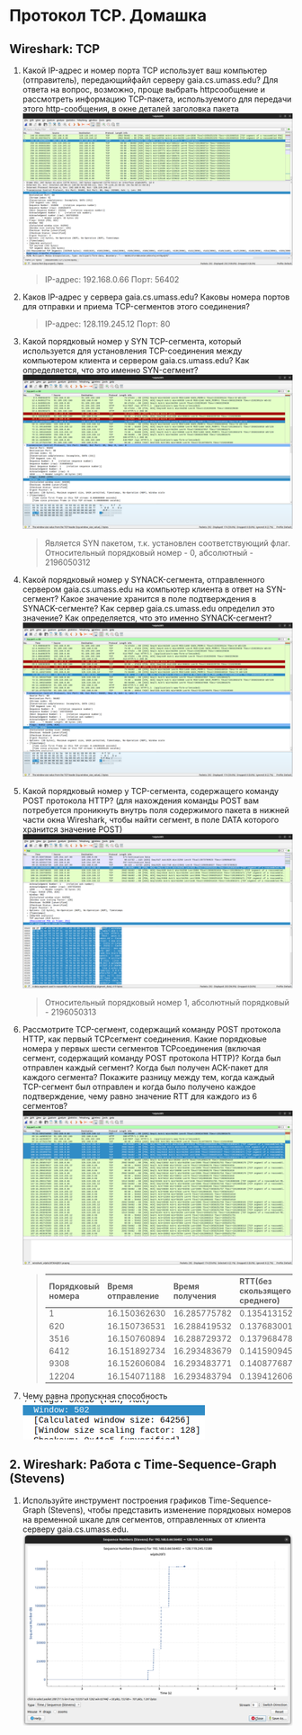 # Протокол TCP. Домашка

## Wireshark: TCP


1. Какой IP-адрес и номер порта TCP использует ваш компьютер (отправитель), передающийфайл серверу gaia.cs.umass.edu? Для ответа на вопрос, возможно, проще выбрать httpсообщение и рассмотреть информацию TCP-пакета, используемого для передачи этого http-сообщения, в окне деталей заголовка пакета
    ![](./images/Source_Destination.png)
    > IP-адрес: 192.168.0.66
    > Порт: 56402

2. Каков IP-адрес у сервера gaia.cs.umass.edu? Каковы номера портов для отправки и приема TCP-сегментов этого соединения?
    > IP-адрес: 128.119.245.12
    > Порт: 80

3. Какой порядковый номер у SYN TCP-сегмента, который используется для установления TCP-соединения между компьютером клиента и сервером gaia.cs.umass.edu? Как определяется, что это именно SYN-сегмент?
    ![](./images/SYN0.png)
    > Является SYN пакетом, т.к. установлен соответствующий флаг. Относительный порядковый номер - 0, абсолютный - 2196050312 

4. Какой порядковый номер у SYNACK-сегмента, отправленного сервером gaia.cs.umass.edu на компьютер клиента в ответ на SYN-сегмент? Какое значение хранится в поле подтверждения в SYNACK-сегменте? Как сервер gaia.cs.umass.edu определил это значение? Как определяется, что это именно SYNACK-сегмент?
    ![](./images/SYN0ASK.png)
    > 

5. Какой порядковый номер у TCP-сегмента, содержащего команду POST протокола HTTP? (для нахождения команды POST вам потребуется проникнуть внутрь поля содержимого пакета в нижней части окна Wireshark, чтобы найти сегмент, в поле DATA которого хранится значение POST)
    ![](./images/POST_SYN1.png)
    > Относительный порядковый номер 1, абсолютный порядковый - 2196050313

6. Рассмотрите TCP-сегмент, содержащий команду POST протокола HTTP, как первый TCPсегмент соединения. Какие порядковые номера у первых шести сегментов TCPсоединения (включая сегмент, содержащий команду POST протокола HTTP)? Когда был отправлен каждый сегмент? Когда был получен ACK-пакет для каждого сегмента? Покажите разницу между тем, когда каждый TCP-сегмент был отправлен и когда было получено каждое подтверждение, чему равно значение RTT для каждого из 6 сегментов?
    ![](./images/POST_window.png)

    >   | Порядковый номера | Время отправление | Время получения | RTT(без скользящего среднего) |
    >   |--------------------------------|-------------------|-----------------|-----|
    >   | 1 | 16.150362630 | 16.285775782 | 0.135413152 |
    >   | 620 | 16.150736531 | 16.288419532 | 0.137683001 |
    >   | 3516 | 16.150760894 | 16.288729372 | 0.137968478 |
    >   | 6412 | 16.151892734 | 16.293483679 | 0.141590945 | 
    >   | 9308 | 16.152606084 | 16.293483771 | 0.140877687 |
    >   | 12204 | 16.154071188 | 16.293483794 | 0.139412606 |

7. Чему равна пропускная способность 
    ![](./images/window_size.png)
    > 

## 2. Wireshark: Работа с Time-Sequence-Graph (Stevens)

1. Используйте инструмент построения графиков Time-Sequence-Graph (Stevens), чтобы представить изменение порядковых номеров на временной шкале для сегментов, отправленных от клиента серверу gaia.cs.umass.edu.
    ![](./images/WIRESHARK_STEVENS.png)